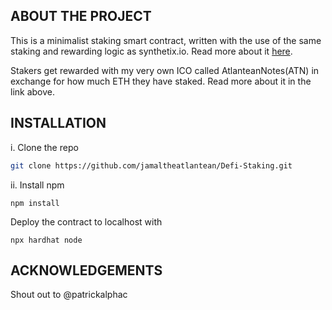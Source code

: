 ## ABOUT THE PROJECT

This is a minimalist staking smart contract, written with the use of the same staking and rewarding logic as synthetix.io.
Read more about it [here](https://docs.synthetix.io/integrations/staking).


Stakers get rewarded with my very own ICO called AtlanteanNotes(ATN) in exchange for how much ETH they have staked. Read more about it in the link above.

## INSTALLATION
  i. Clone the repo
  ```sh
  git clone https://github.com/jamaltheatlantean/Defi-Staking.git
  ```
  ii. Install npm
  ```
  npm install
  ```
  
 Deploy the contract to localhost with
 ```
 npx hardhat node
 ```



## ACKNOWLEDGEMENTS

Shout out to @patrickalphac
